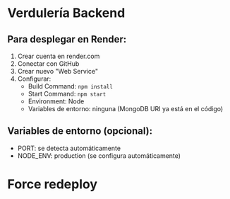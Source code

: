 # Verdulería Backend

## Para desplegar en Render:

1. Crear cuenta en render.com
2. Conectar con GitHub
3. Crear nuevo "Web Service"
4. Configurar:
   - Build Command: `npm install`
   - Start Command: `npm start`
   - Environment: Node
   - Variables de entorno: ninguna (MongoDB URI ya está en el código)

## Variables de entorno (opcional):
- PORT: se detecta automáticamente
- NODE_ENV: production (se configura automáticamente)
# Force redeploy
